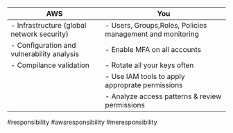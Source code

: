 
| AWS | You|
|-|-|
| - Infrastructure (global network security) | - Users, Groups,Roles, Policies management and monitoring|
|  - Configuration and vulnerability analysis | - Enable MFA on all accounts|
| - Compilance validation| - Rotate all your keys often|
| | - Use IAM tools to apply approprate permissions|
| | - Analyze access patterns & review permissions|
#responsibility
#awsresponsibility
#meresponsibility